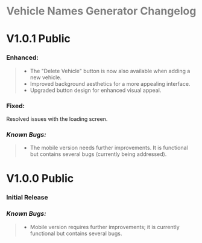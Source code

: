 <h1 style="text-align: center;">
 <span style="color:gray; font-weight:bold;">Vehicle Names Generator Changelog</span>
 </h1>

# V1.0.1 Public

### **Enhanced:**
>- The "Delete Vehicle" button is now also available when adding a new vehicle.
>- Improved background aesthetics for a more appealing interface.
>- Upgraded button design for enhanced visual appeal.

### **Fixed:**
Resolved issues with the loading screen.

### ***Known Bugs:***
>- The mobile version needs further improvements. It is functional but contains several bugs (currently being addressed).

#

# V1.0.0 Public

### **Initial Release**

### ***Known Bugs:***
>- Mobile version requires further improvements; it is currently functional but contains several bugs.

#
<p style="text-align: center;">
    <span style="color:white; font-weight:bold; opacity: 10%;">© SkyHigh Modifications 2021 - 2024</span>
</p>
 
